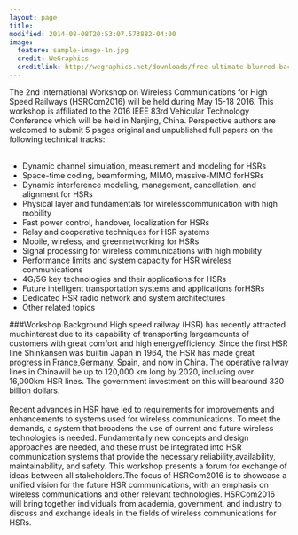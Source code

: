 ```yaml
---
layout: page
title: 
modified: 2014-08-08T20:53:07.573882-04:00
image:
  feature: sample-image-1n.jpg
  credit: WeGraphics
  creditlink: http://wegraphics.net/downloads/free-ultimate-blurred-background-pack/
---
```



The 2nd International Workshop on Wireless Communications for High Speed Railways (HSRCom2016) will be held during May 15-18 2016. This workshop is affiliated to the 2016 IEEE 83rd Vehicular Technology Conference which will be held in Nanjing, China. Perspective authors are welcomed to submit 5 pages original and unpublished full papers on the following technical tracks:<br><br>
- Dynamic channel simulation, measurement and modeling for HSRs<br>
-	Space-time coding, beamforming, MIMO, massive-MIMO forHSRs<br>
-	Dynamic interference modeling, management, cancellation, and alignment for HSRs<br>
-	Physical layer and fundamentals for wirelesscommunication with high mobility<br>
-	Fast power control, handover, localization for HSRs<br>
-	Relay and cooperative techniques for HSR systems<br>
-	Mobile, wireless, and greennetworking for HSRs<br>
-	Signal processing for wireless communications with high mobility<br>
-	Performance limits and system capacity for HSR wireless communications<br>
-	4G/5G key technologies and their applications for HSRs<br>
-	Future intelligent transportation systems and applications forHSRs<br>
-	Dedicated HSR radio network and system architectures<br>
-	Other related topics<br>

###Workshop Background
High speed railway (HSR) has recently attracted muchinterest due to its capability of transporting largeamounts of customers with great comfort and high energyefficiency. Since the first HSR line Shinkansen was builtin Japan in 1964, the HSR has made great progress in France,Germany, Spain, and now in China. The operative railway lines in Chinawill be up to 120,000 km long by 2020, including over 16,000km HSR lines. The government investment on this will bearound 330 billion dollars.<br><br>Recent advances in HSR have led to requirements for improvements and enhancements to systems used for wireless communications. To meet the demands, a system that broadens the use of current and future wireless technologies is needed. Fundamentally new concepts and design approaches are needed, and these must be integrated into HSR communication systems that provide the necessary reliability,availability, maintainability, and safety. This workshop presents a forum for exchange of ideas between all stakeholders.The focus of HSRCom2016 is to showcase a unified vision for the future HSR communications, with an emphasis on wireless communications and other relevant technologies. HSRCom2016 will bring together individuals from academia, government, and industry to discuss and exchange ideals in the fields of wireless communications for HSRs.
